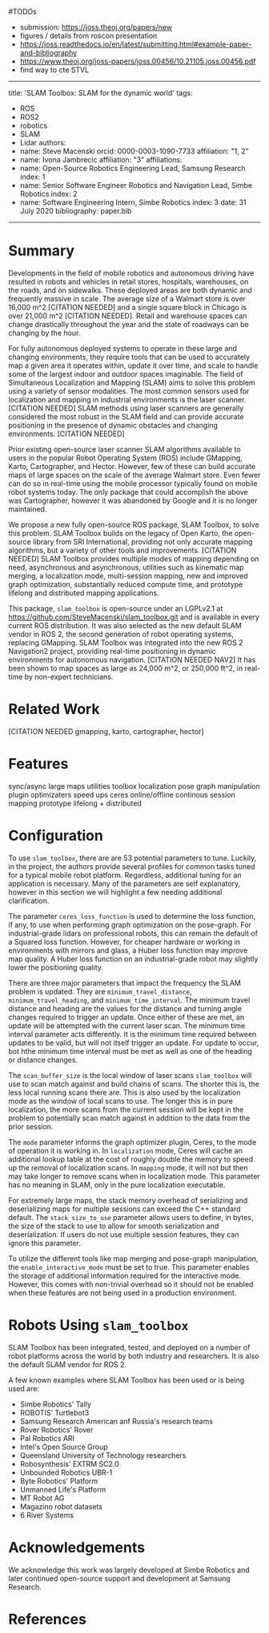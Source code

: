 #TODOs
- submission: https://joss.theoj.org/papers/new
- figures / details from roscon presentation
- https://joss.readthedocs.io/en/latest/submitting.html#example-paper-and-bibliography
- https://www.theoj.org/joss-papers/joss.00456/10.21105.joss.00456.pdf
- find way to cte STVL

---
title: 'SLAM Toolbox: SLAM for the dynamic world'
tags:
  - ROS
  - ROS2
  - robotics
  - SLAM
  - Lidar
authors:
  - name: Steve Macenski
    orcid: 0000-0003-1090-7733
    affiliation: "1, 2"
  - name: Ivona Jambrecic
    affiliation: "3"
affiliations:
 - name: Open-Source Robotics Engineering Lead, Samsung Research
   index: 1
 - name: Senior Software Engineer Robotics and Navigation Lead, Simbe Robotics
   index: 2
 - name: Software Engineering Intern, Simbe Robotics
   index: 3
date: 31 July 2020
bibliography: paper.bib

---

# Summary

Developments in the field of mobile robotics and autonomous driving have resulted in robots and vehicles in retail stores, hospitals, warehouses, on the roads, and on sidewalks.
These deployed areas are both dynamic and frequently massive in scale.
The average size of a Walmart store is over 16,000 m^2 [CITATION NEEDED] and a single square block in Chicago is over 21,000 m^2 [CITATION NEEDED].
Retail and warehouse spaces can change drastically throughout the year and the state of roadways can be changing by the hour.

For fully autonomous deployed systems to operate in these large and changing environments, they require tools that can be used to accurately map a given area it operates within, update it over time, and scale to handle some of the largest indoor and outdoor spaces imaginable.
The field of Simultaneous Localization and Mapping (SLAM) aims to solve this problem using a variety of sensor modalities.
The most common sensors used for localization and mapping in industrial environments is the laser scanner. [CITATION NEEDED]
SLAM methods using laser scanners are generally considered the most robust in the SLAM field and can provide accurate positioning in the presence of dynamic obstacles and changing environments. [CITATION NEEDED]

Prior existing open-source laser scanner SLAM algorithms available to users in the popular Robot Operating System (ROS) include GMapping, Karto, Cartographer, and Hector.
However, few of these can build accurate maps of large spaces on the scale of the average Walmart store.
Even fewer can do so in real-time using the mobile processor typically found on mobile robot systems today.
The only package that could accomplish the above was Cartographer, however it was abandoned by Google and it is no longer maintained.

We propose a new fully open-source ROS package, SLAM Toolbox, to solve this problem.
SLAM Toolbox builds on the legacy of Open Karto, the open-source library from SRI International, providing not only accurate mapping algorithms, but a variety of other tools and improvements. [CITATION NEEDED]
SLAM Toolbox provides multiple modes of mapping depending on need, asynchronous and asynchronous, utilities such as kinematic map merging, a localization mode, multi-session mapping, new and improved graph optimization, substantially reduced compute time, and prototype lifelong and distributed mapping applications.

This package, `slam_toolbox` is open-source under an LGPLv2.1 at https://github.com/SteveMacenski/slam_toolbox.git and is available in every current ROS distribution.
It was also selected as the new default SLAM vendor in ROS 2, the second generation of robot operating systems, replacing GMapping.
SLAM Toolbox was integrated into the new ROS 2 Navigation2 project, providing real-time positioning in dynamic environments for autonomous navigation. [CITATION NEEDED NAV2] 
It has been shown to map spaces as large as 24,000 m^2, or 250,000 ft^2, in real-time by non-expert technicians.

# Related Work

[CITATION NEEDED gmapping, karto, cartographer, hector]

# Features
sync/async
large maps
utilities toolbox
localization
pose graph manipulation
plugin optimizaters
speed ups
ceres
online/offline
continous session mapping
prototype lifelong + distributed

# Configuration

To use `slam_toolbox`, there are are 53 potential parameters to tune.
Luckily, in the project, the authors provide several profiles for common tasks tuned for a typical mobile robot platform.
Regardless, additional tuning for an application is necessary.
Many of the parameters are self explanatory, however in this section we will highlight a few needing additional clarification.

The parameter `ceres_loss_function` is used to determine the loss function, if any, to use when performing graph optimization on the pose-graph. For industrial-grade lidars on professional robots, this can remain the default of a Squared loss function. However, for cheaper hardware or working in environments with mirrors and glass, a Huber loss function may improve map quality. A Huber loss function on an industrial-grade robot may slightly lower the positioning quality.

There are three major parameters that impact the frequency the SLAM problem is updated. They are `minimum_travel_distance`, `minimum_travel_heading`, and `minimum_time_interval`. The minimum travel distance and heading are the values for the distance and turning angle changes required to trigger an update. Once either of these are met, an update will be attempted with the current laser scan. The minimum time interval parameter acts differently. It is the minimum time required between updates to be valid, but will not itself trigger an update. For update to occur, bot hthe minimum time interval must be met as well as one of the heading or distance changes. 

The `scan_buffer_size` is the local window of laser scans `slam_toolbox` will use to scan match against and build chains of scans. The shorter this is, the less local running scans there are. This is also used by the localization mode as the window of local scans to use. The longer this is in pure localization, the more scans from the current session will be kept in the problem to potentially scan match against in addition to the data from the prior session.

The `mode` parameter informs the graph optimizer plugin, Ceres, to the mode of operation it is working in. In `localization` mode, Ceres will cache an additional lookup table at the cost of roughly double the memory to speed up the removal of localization scans. In `mapping` mode, it will not but then may take longer to remove scans when in localization mode. This parameter has no meaning in SLAM, only in the pure localization executable.

For extremely large maps, the stack memory overhead of serializing and deserializing maps for multiple sessions can exceed the C++ standard default. The `stack_size_to_use` parameter allows users to define, in bytes, the size of the stack to use to allow for smooth serialization and deserialization. If users do not use multiple session features, they can ignore this parameter.

To utilize the different tools like map merging and pose-graph manipulation, the `enable_interactive_mode` must be set to true. This parameter enables the storage of additional information required for the interactive mode. However, this comes with non-trivial overhead so it should not be enabled when these features are not being used in a production environment.

# Robots Using `slam_toolbox`

SLAM Toolbox has been integrated, tested, and deployed on a number of robot platforms across the world by both industry and researchers.
It is also the default SLAM vendor for ROS 2.

A few known examples where SLAM Toolbox has been used or is being used are:

- Simbe Robotics' Tally
- ROBOTIS' Turtlebot3
- Samsung Research American anf Russia's research teams
- Rover Robotics' Rover
- Pal Robotics ARI
- Intel's Open Source Group
- Queensland University of Technology researchers
- Robosynthesis' EXTRM SC2.0
- Unbounded Robotics UBR-1
- Byte Robotics' Platform
- Unmanned Life's Platform
- MT Robot AG
- Magazino robot datasets
- 6 River Systems

# Acknowledgements

We acknowledge this work was largely developed at Simbe Robotics and later continued open-source support and development at Samsung Research.

# References
